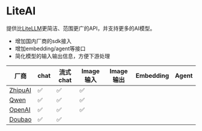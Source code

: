 # LiteAI

提供比[LiteLLM](https://github.com/BerriAI/litellm)更简洁、范围更广的API，并支持更多的AI模型。

- 增加国内厂商的sdk接入
- 增加embedding/agent等接口
- 简化模型的输入输出信息，方便下游处理

| 厂商                                                       | chat | 流式chat | Image输入 | Image输出 | Embedding | Agent |
| ---------------------------------------------------------- | ---- | -------- | --------- | --------- | --------- | ----- |
| [ZhipuAI](https://open.bigmodel.cn/dev/api#glm-4)             | ✅   | ✅       | ✅        |           |           |       |
| [Qwen](https://help.aliyun.com/zh/dashscope/qwen-api-details) | ✅   | ✅       | ✅        |           |           |       |
| [OpenAI](https://platform.openai.com/docs/guides/chat-completions) | ✅   | ✅       | ✅        |           |           |       |
| [Doubao](https://www.volcengine.com/docs/82379/1263482) | ✅   | ✅       |        |           |           |       |
